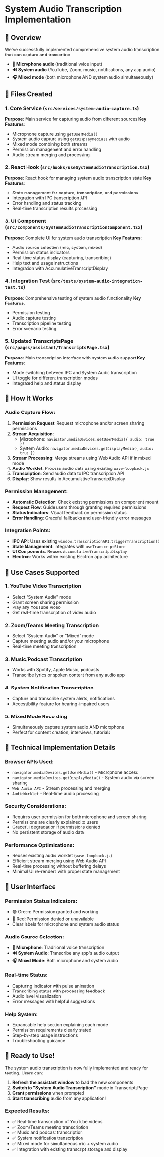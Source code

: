# System Audio Transcription Implementation

## 🎯 Overview

We've successfully implemented comprehensive system audio transcription that can capture and transcribe:

- **🎤 Microphone audio** (traditional voice input)
- **🔊 System audio** (YouTube, Zoom, music, notifications, any app audio)
- **🎧 Mixed mode** (both microphone AND system audio simultaneously)

## 📁 Files Created

### 1. Core Service (`src/services/system-audio-capture.ts`)

**Purpose**: Main service for capturing audio from different sources
**Key Features**:

- Microphone capture using `getUserMedia()`
- System audio capture using `getDisplayMedia()` with audio
- Mixed mode combining both streams
- Permission management and error handling
- Audio stream merging and processing

### 2. React Hook (`src/hooks/useSystemAudioTranscription.tsx`)

**Purpose**: React hook for managing system audio transcription state
**Key Features**:

- State management for capture, transcription, and permissions
- Integration with IPC transcription API
- Error handling and status tracking
- Real-time transcription results processing

### 3. UI Component (`src/components/SystemAudioTranscriptionComponent.tsx`)

**Purpose**: Complete UI for system audio transcription
**Key Features**:

- Audio source selection (mic, system, mixed)
- Permission status indicators
- Real-time status display (capturing, transcribing)
- Help text and usage instructions
- Integration with AccumulativeTranscriptDisplay

### 4. Integration Test (`src/tests/system-audio-integration-test.ts`)

**Purpose**: Comprehensive testing of system audio functionality
**Key Features**:

- Permission testing
- Audio capture testing
- Transcription pipeline testing
- Error scenario testing

### 5. Updated TranscriptsPage (`src/pages/assistant/TranscriptsPage.tsx`)

**Purpose**: Main transcription interface with system audio support
**Key Features**:

- Mode switching between IPC and System Audio transcription
- UI toggle for different transcription modes
- Integrated help and status display

## 🚀 How It Works

### Audio Capture Flow:

1. **Permission Request**: Request microphone and/or screen sharing permissions
2. **Stream Acquisition**:
   - Microphone: `navigator.mediaDevices.getUserMedia({ audio: true })`
   - System Audio: `navigator.mediaDevices.getDisplayMedia({ audio: true })`
3. **Stream Processing**: Merge streams using Web Audio API if in mixed mode
4. **Audio Worklet**: Process audio data using existing `wave-loopback.js`
5. **Transcription**: Send audio data to IPC transcription API
6. **Display**: Show results in AccumulativeTranscriptDisplay

### Permission Management:

- **Automatic Detection**: Check existing permissions on component mount
- **Request Flow**: Guide users through granting required permissions
- **Status Indicators**: Visual feedback on permission status
- **Error Handling**: Graceful fallbacks and user-friendly error messages

### Integration Points:

- **IPC API**: Uses existing `window.transcriptionAPI.triggerTranscription()`
- **State Management**: Integrates with `useTranscriptStore`
- **UI Components**: Reuses `AccumulativeTranscriptDisplay`
- **Electron**: Works within existing Electron app architecture

## 🎯 Use Cases Supported

### 1. YouTube Video Transcription

- Select "System Audio" mode
- Grant screen sharing permission
- Play any YouTube video
- Get real-time transcription of video audio

### 2. Zoom/Teams Meeting Transcription

- Select "System Audio" or "Mixed" mode
- Capture meeting audio and/or your microphone
- Real-time meeting transcription

### 3. Music/Podcast Transcription

- Works with Spotify, Apple Music, podcasts
- Transcribe lyrics or spoken content from any audio app

### 4. System Notification Transcription

- Capture and transcribe system alerts, notifications
- Accessibility feature for hearing-impaired users

### 5. Mixed Mode Recording

- Simultaneously capture system audio AND microphone
- Perfect for content creation, interviews, tutorials

## 🔧 Technical Implementation Details

### Browser APIs Used:

- `navigator.mediaDevices.getUserMedia()` - Microphone access
- `navigator.mediaDevices.getDisplayMedia()` - System audio via screen sharing
- `Web Audio API` - Stream processing and merging
- `AudioWorklet` - Real-time audio processing

### Security Considerations:

- Requires user permission for both microphone and screen sharing
- Permissions are clearly explained to users
- Graceful degradation if permissions denied
- No persistent storage of audio data

### Performance Optimizations:

- Reuses existing audio worklet (`wave-loopback.js`)
- Efficient stream merging using Web Audio API
- Real-time processing without buffering delays
- Minimal UI re-renders with proper state management

## 📱 User Interface

### Permission Status Indicators:

- 🟢 Green: Permission granted and working
- 🔴 Red: Permission denied or unavailable
- Clear labels for microphone and system audio status

### Audio Source Selection:

- **🎤 Microphone**: Traditional voice transcription
- **🔊 System Audio**: Transcribe any app's audio output
- **🎧 Mixed Mode**: Both microphone and system audio

### Real-time Status:

- Capturing indicator with pulse animation
- Transcribing status with processing feedback
- Audio level visualization
- Error messages with helpful suggestions

### Help System:

- Expandable help section explaining each mode
- Permission requirements clearly stated
- Step-by-step usage instructions
- Troubleshooting guidance

## 🎉 Ready to Use!

The system audio transcription is now fully implemented and ready for testing. Users can:

1. **Refresh the assistant window** to load the new components
2. **Switch to "System Audio Transcription"** mode in TranscriptsPage
3. **Grant permissions** when prompted
4. **Start transcribing** audio from any application!

### Expected Results:

- ✅ Real-time transcription of YouTube videos
- ✅ Zoom/Teams meeting transcription
- ✅ Music and podcast transcription
- ✅ System notification transcription
- ✅ Mixed mode for simultaneous mic + system audio
- ✅ Integration with existing transcript storage and display

